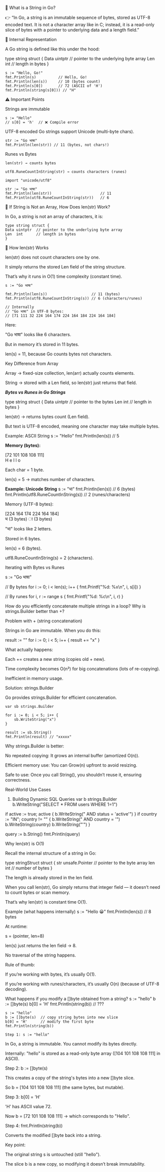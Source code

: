 📌 What is a String in Go?

👉 “In Go, a string is an immutable sequence of bytes, stored as UTF-8 encoded text. It is not a character array like in C; instead, it is a read-only slice of bytes with a pointer to underlying data and a length field.”


🔎 Internal Representation

A Go string is defined like this under the hood:

type string struct {
    Data uintptr // pointer to the underlying byte array
    Len  int     // length in bytes
}

    s := "Hello, Go!"
    fmt.Println(s)          // Hello, Go!
    fmt.Println(len(s))     // 10 (bytes count)
    fmt.Println(s[0])       // 72 (ASCII of 'H')
    fmt.Println(string(s[0])) // "H"

⚠️ Important Points

Strings are immutable

    s := "Hello"
    // s[0] = 'h'  // ❌ Compile error

UTF-8 encoded
Go strings support Unicode (multi-byte chars).

    str := "Go भाषा"
    fmt.Println(len(str)) // 11 (bytes, not chars!)
Runes vs Bytes

    len(str) → counts bytes

    utf8.RuneCountInString(str) → counts characters (runes)

    import "unicode/utf8"

    str := "Go भाषा"
    fmt.Println(len(str))                      // 11
    fmt.Println(utf8.RuneCountInString(str))   // 6

📌 If String is Not an Array, How Does len(str) Work?

In Go, a string is not an array of characters, it is:

    type string struct {
    Data uintptr  // pointer to the underlying byte array
    Len  int      // length in bytes
    }

🔎 How len(str) Works

len(str) does not count characters one by one.

It simply returns the stored Len field of the string structure.

That’s why it runs in O(1) time complexity (constant time).

    s := "Go भाषा"

    fmt.Println(len(s))                    // 11 (bytes)
    fmt.Println(utf8.RuneCountInString(s)) // 6 (characters/runes)

    // Internally
    // "Go भाषा" in UTF-8 bytes:
    // [71 111 32 224 164 174 224 164 184 224 164 184]

Here:

"Go भाषा" looks like 6 characters.

But in memory it’s stored in 11 bytes.

len(s) = 11, because Go counts bytes not characters.

Key Difference from Array

Array → fixed-size collection, len(arr) actually counts elements.

String → stored with a Len field, so len(str) just returns that field.

***Bytes vs Runes in Go Strings***

type string struct {
    Data uintptr  // pointer to the bytes
    Len  int      // length in bytes
}

len(str) → returns bytes count (Len field).

But text is UTF-8 encoded, meaning one character may take multiple bytes.

Example: ASCII String
    s := "Hello"
    fmt.Println(len(s)) // 5

**Memory (bytes):**

[72 101 108 108 111]  
 H   e   l   l   o  


Each char = 1 byte.

len(s) = 5 → matches number of characters.

**Example: Unicode String**
s := "भा"
fmt.Println(len(s))                    // 6 (bytes)
fmt.Println(utf8.RuneCountInString(s)) // 2 (runes/characters)

Memory (UTF-8 bytes):

[224 164 174   224 164 184]  
   भ (3 bytes)     ा (3 bytes)

"भा" looks like 2 letters.

Stored in 6 bytes.

len(s) = 6 (bytes).

utf8.RuneCountInString(s) = 2 (characters).


Iterating with Bytes vs Runes

s := "Go भाषा"

// By bytes
for i := 0; i < len(s); i++ {
    fmt.Printf("%d: %x\n", i, s[i])
}

// By runes
for i, r := range s {
    fmt.Printf("%d: %c\n", i, r)
}


How do you efficiently concatenate multiple strings in a loop? 
Why is strings.Builder better than +?

Problem with + (string concatenation)

Strings in Go are immutable.
When you do this:

result := ""
for i := 0; i < 5; i++ {
    result += "x"
}


What actually happens:

Each += creates a new string (copies old + new).

Time complexity becomes O(n²) for big concatenations (lots of re-copying).

Inefficient in memory usage.

Solution: strings.Builder

Go provides strings.Builder
 for efficient concatenation.

    var sb strings.Builder

    for i := 0; i < 5; i++ {
        sb.WriteString("x")
    }

    result := sb.String()
    fmt.Println(result) // "xxxxx"

Why strings.Builder is better:

No repeated copying: It grows an internal buffer (amortized O(n)).

Efficient memory use: You can Grow(n) upfront to avoid resizing.

Safe to use: Once you call String(), you shouldn’t reuse it, ensuring correctness.

Real-World Use Cases
1. Building Dynamic SQL Queries
var b strings.Builder
b.WriteString("SELECT * FROM users WHERE 1=1")

if active := true; active {
	b.WriteString(" AND status = 'active'")
}
if country := "IN"; country != "" {
	b.WriteString(" AND country = '")
	b.WriteString(country)
	b.WriteString("'")
}

query := b.String()
fmt.Println(query)




Why len(str) is O(1)

Recall the internal structure of a string in Go:

type stringStruct struct {
    str unsafe.Pointer  // pointer to the byte array
    len int             // number of bytes
}


The length is already stored in the len field.

When you call len(str), Go simply returns that integer field — it doesn’t need to count bytes or scan memory.

That’s why len(str) is constant time O(1).


Example (what happens internally)
s := "Hello 😀"
fmt.Println(len(s))   // 8 bytes


At runtime:

s = (pointer, len=8)

len(s) just returns the len field → 8.

No traversal of the string happens.

Rule of thumb:

If you’re working with bytes, it’s usually O(1).

If you’re working with runes/characters, it’s usually O(n) (because of UTF-8 decoding).

What happens if you modify a []byte obtained from a string?
s := "hello" b := []byte(s) b[0] = 'H' fmt.Println(string(b)) // ???

    s := "hello"
    b := []byte(s)  // copy string bytes into new slice
    b[0] = 'H'      // modify the first byte
    fmt.Println(string(b)) 

    Step 1: s := "hello"

In Go, a string is immutable. You cannot modify its bytes directly.

Internally: "hello" is stored as a read-only byte array ([104 101 108 108 111] in ASCII).

Step 2: b := []byte(s)

This creates a copy of the string's bytes into a new []byte slice.

So b = [104 101 108 108 111] (the same bytes, but mutable).

Step 3: b[0] = 'H'

'H' has ASCII value 72.

Now b = [72 101 108 108 111] → which corresponds to "Hello".

Step 4: fmt.Println(string(b))

Converts the modified []byte back into a string.

Key point:

The original string s is untouched (still "hello").

The slice b is a new copy, so modifying it doesn’t break immutability.

